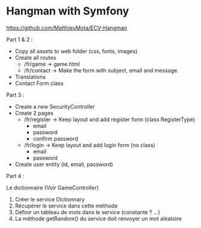 Hangman with Symfony
========================

https://github.com/MatthieuMota/ECV-Hangman

Part 1 & 2 :

- Copy all assets to web folder (css, fonts, images)
- Create all routes
    - /fr/game -> game.html
    - /fr/contact -> Make the form with subject, email and message.
- Translations
- Contact Form class

Part 3 :

- Create a new SecurityController
- Create 2 pages
    - /fr/register -> Keep layout and add register form (class RegisterType)
       - email
       - password
       - confirm password
    - /fr/login -> Keep layout and add login form (no class)
        - email
        - password
- Create user entity (id, email, password)

Part 4 :

Le dictionnaire (Voir GameController)
1. Créer le service Dictionnary
2. Récupérer le service dans cette méthode
3. Définir un tableau de mots dans le service (constante ? ...)
4. La méthode getRandom() du service doit renvoyer un mot aléatoire
